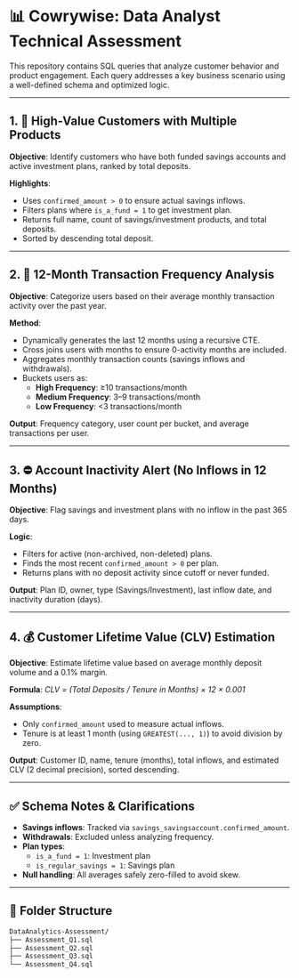 # 📊 Cowrywise: Data Analyst Technical Assessment

This repository contains SQL queries that analyze customer behavior and product engagement. Each query addresses a key business scenario using a well-defined schema and optimized logic.

---

## 1. 🏦 High-Value Customers with Multiple Products

**Objective**: Identify customers who have both funded savings accounts and active investment plans, ranked by total deposits.

**Highlights**:

- Uses `confirmed_amount > 0` to ensure actual savings inflows.
- Filters plans where `is_a_fund = 1` to get investment plan.
- Returns full name, count of savings/investment products, and total deposits.
- Sorted by descending total deposit.

---

## 2. 🔁 12-Month Transaction Frequency Analysis

**Objective**: Categorize users based on their average monthly transaction activity over the past year.

**Method**:

- Dynamically generates the last 12 months using a recursive CTE.
- Cross joins users with months to ensure 0-activity months are included.
- Aggregates monthly transaction counts (savings inflows and withdrawals).
- Buckets users as:
  - **High Frequency**: ≥10 transactions/month
  - **Medium Frequency**: 3–9 transactions/month
  - **Low Frequency**: <3 transactions/month

**Output**: Frequency category, user count per bucket, and average transactions per user.

---

## 3. ⛔ Account Inactivity Alert (No Inflows in 12 Months)

**Objective**: Flag savings and investment plans with no inflow in the past 365 days.

**Logic**:

- Filters for active (non-archived, non-deleted) plans.
- Finds the most recent `confirmed_amount > 0` per plan.
- Returns plans with no deposit activity since cutoff or never funded.

**Output**: Plan ID, owner, type (Savings/Investment), last inflow date, and inactivity duration (days).

---

## 4. 💰 Customer Lifetime Value (CLV) Estimation

**Objective**: Estimate lifetime value based on average monthly deposit volume and a 0.1% margin.

**Formula**:
_CLV = (Total Deposits / Tenure in Months) × 12 × 0.001_

**Assumptions**:

- Only `confirmed_amount` used to measure actual inflows.
- Tenure is at least 1 month (using `GREATEST(..., 1)`) to avoid division by zero.

**Output**: Customer ID, name, tenure (months), total inflows, and estimated CLV (2 decimal precision), sorted descending.

---

## ✅ Schema Notes & Clarifications

- **Savings inflows**: Tracked via `savings_savingsaccount.confirmed_amount`.
- **Withdrawals**: Excluded unless analyzing frequency.
- **Plan types**:
  - `is_a_fund = 1`: Investment plan
  - `is_regular_savings = 1`: Savings plan
- **Null handling**: All averages safely zero-filled to avoid skew.

---

## 📁 Folder Structure

```bash
DataAnalytics-Assessment/
├── Assessment_Q1.sql
├── Assessment_Q2.sql
├── Assessment_Q3.sql
└── Assessment_Q4.sql

```
